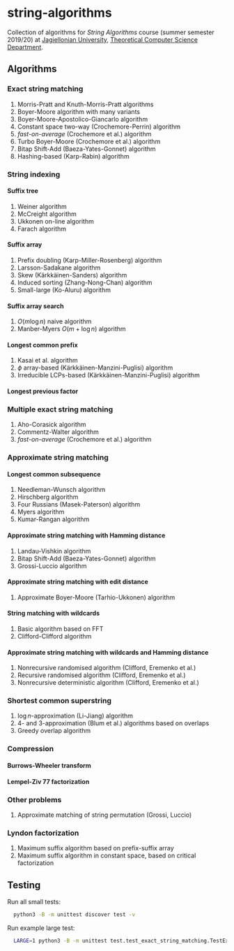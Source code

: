 # string-algorithms
Collection of algorithms for _String Algorithms_ course (summer semester 2019/20) at [Jagiellonian University](https://uj.edu.pl), [Theoretical Computer Science Department](https://tcs.uj.edu.pl).

## Algorithms

### Exact string matching
1. Morris-Pratt and Knuth-Morris-Pratt algorithms
2. Boyer-Moore algorithm with many variants
3. Boyer-Moore-Apostolico-Giancarlo algorithm
4. Constant space two-way (Crochemore-Perrin) algorithm
5. _fast-on-average_ (Crochemore et al.) algorithm
6. Turbo Boyer-Moore (Crochemore et al.) algorithm
7. Bitap Shift-Add (Baeza-Yates-Gonnet) algorithm
8. Hashing-based (Karp-Rabin) algorithm

### String indexing

#### Suffix tree
1. Weiner algorithm
2. McCreight algorithm
3. Ukkonen on-line algorithm
4. Farach algorithm

#### Suffix array
1. Prefix doubling (Karp-Miller-Rosenberg) algorithm
2. Larsson-Sadakane algorithm
3. Skew (Kärkkäinen-Sanders) algorithm
4. Induced sorting (Zhang-Nong-Chan) algorithm
5. Small-large (Ko-Aluru) algorithm

#### Suffix array search
1. $O(m \log{n})$ naive algorithm
2. Manber-Myers $O(m + \log{n})$ algorithm

#### Longest common prefix
1. Kasai et al. algorithm
2. $\phi$ array-based (Kärkkäinen-Manzini-Puglisi) algorithm
3. Irreducible LCPs-based (Kärkkäinen-Manzini-Puglisi) algorithm

#### Longest previous factor

### Multiple exact string matching
1. Aho-Corasick algorithm
2. Commentz-Walter algorithm
3. _fast-on-average_ (Crochemore et al.) algorithm

### Approximate string matching

#### Longest common subsequence
1. Needleman-Wunsch algorithm
2. Hirschberg algorithm
3. Four Russians (Masek-Paterson) algorithm
4. Myers algorithm
5. Kumar-Rangan algorithm

#### Approximate string matching with Hamming distance
1. Landau-Vishkin algorithm
2. Bitap Shift-Add (Baeza-Yates-Gonnet) algorithm
3. Grossi-Luccio algorithm

#### Approximate string matching with edit distance
1. Approximate Boyer-Moore (Tarhio-Ukkonen) algorithm

#### String matching with wildcards
1. Basic algorithm based on FFT
2. Clifford-Clifford algorithm

#### Approximate string matching with wildcards and Hamming distance
1. Nonrecursive randomised algorithm (Clifford, Eremenko et al.)
2. Recursive randomised algorithm (Clifford, Eremenko et al.)
3. Nonrecursive deterministic algorithm (Clifford, Eremenko et al.)

### Shortest common superstring
1. $\log{n}$-approximation (Li-Jiang) algorithm
2. $4$- and $3$-approximation (Blum et al.) algorithms based on overlaps
3. Greedy overlap algorithm

### Compression

#### Burrows-Wheeler transform

#### Lempel-Ziv 77 factorization

### Other problems
1. Approximate matching of string permutation (Grossi, Luccio)

### Lyndon factorization
1. Maximum suffix algorithm based on prefix-suffix array
2. Maximum suffix algorithm in constant space, based on critical factorization

## Testing

Run all small tests:
```bash
  python3 -B -m unittest discover test -v
```

Run example large test:
```bash
  LARGE=1 python3 -B -m unittest test.test_exact_string_matching.TestExactStringMatching -v
```
